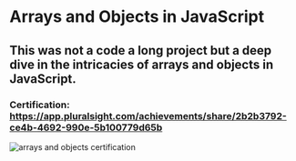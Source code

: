 # Arrays and Objects in JavaScript

## This was not a code a long project but a deep dive in the intricacies of arrays and objects in JavaScript.

### Certification: https://app.pluralsight.com/achievements/share/2b2b3792-ce4b-4692-990e-5b100779d65b

![arrays and objects certification](https://github.com/MarcelDurgante/arrays-and-objects-in-JavaScript/assets/83427196/64a57ed9-78b5-4694-871c-68778fadf18e)
